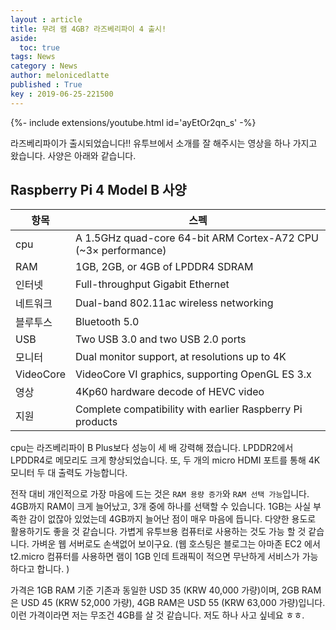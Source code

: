 ```yaml
---
layout : article
title: 무려 램 4GB? 라즈베리파이 4 출시!
aside:
  toc: true
tags: News
category : News
author: melonicedlatte
published : True
key : 2019-06-25-221500
---
```


<div>{%- include extensions/youtube.html id='ayEtOr2qn_s' -%}</div>

라즈베리파이가 출시되었습니다!! 유투브에서 소개를 잘 해주시는 영상을 하나 가지고 왔습니다. 사양은 아래와 같습니다. 

## Raspberry Pi 4 Model B 사양
| 항목 | 스펙 |
|--|--|
| cpu | A 1.5GHz quad-core 64-bit ARM Cortex-A72 CPU (~3× performance) |
| RAM | 1GB, 2GB, or 4GB of LPDDR4 SDRAM |
| 인터넷 | Full-throughput Gigabit Ethernet |
| 네트워크 | Dual-band 802.11ac wireless networking |
| 블루투스 | Bluetooth 5.0 |
| USB | Two USB 3.0 and two USB 2.0 ports |
| 모니터 | Dual monitor support, at resolutions up to 4K |
| VideoCore | VideoCore VI graphics, supporting OpenGL ES 3.x |
| 영상 | 4Kp60 hardware decode of HEVC video |
| 지원 | Complete compatibility with earlier Raspberry Pi products | 

cpu는 라즈베리파이 B Plus보다 성능이 세 배 강력해 졌습니다.
LPDDR2에서 LPDDR4로 메모리도 크게 향상되었습니다.
또, 두 개의 micro HDMI 포트를 통해 4K 모니터 두 대 출력도 가능합니다. 

전작 대비 개인적으로 가장 마음에 드는 것은 `RAM 용량 증가`와 `RAM 선택 가능`입니다. 4GB까지 RAM이 크게 늘어났고, 3개 중에 하나를 선택할 수 있습니다. 1GB는 사실 부족한 감이 없잖아 있었는데 4GB까지 늘어난 점이 매우 마음에 듭니다. 다양한 용도로 활용하기도 좋을 것 같습니다. 가볍게 유투브용 컴퓨터로 사용하는 것도 가능 할 것 같습니다. 가벼운 웹 서버로도 손색없어 보이구요. (웹 호스팅은 블로그는 아마존 EC2 에서 t2.micro 컴퓨터를 사용하면 램이 1GB 인데 트래픽이 적으면 무난하게 서비스가 가능하다고 합니다. )

가격은 1GB RAM 기준 기존과 동일한 USD 35 (KRW 40,000 가량)이며, 2GB RAM은 USD 45 (KRW 52,000 가량), 4GB RAM은 USD 55 (KRW 63,000 가량)입니다. 이런 가격이라면 저는 무조건 4GB를 살 것 같습니다. 저도 하나 사고 싶네요 ㅎㅎ.